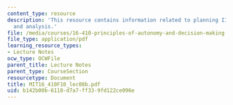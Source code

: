 ```yaml
---
content_type: resource
description: 'This resource contains information related to planning II: plan extraction
  and analysis.'
file: /media/courses/16-410-principles-of-autonomy-and-decision-making-fall-2010/b142b00b6118d7a7ff339fd122ce096e_MIT16_410F10_lec08b.pdf
file_type: application/pdf
learning_resource_types:
- Lecture Notes
ocw_type: OCWFile
parent_title: Lecture Notes
parent_type: CourseSection
resourcetype: Document
title: MIT16_410F10_lec08b.pdf
uid: b142b00b-6118-d7a7-ff33-9fd122ce096e
---
```


